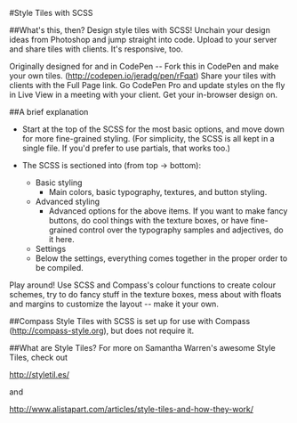 #Style Tiles with SCSS

##What's this, then?
Design style tiles with SCSS! Unchain your design ideas from Photoshop and jump straight into code. Upload to your server and share tiles with clients. It's responsive, too. 

Originally designed for and in CodePen -- Fork this in CodePen and make your own tiles. (http://codepen.io/jeradg/pen/rFqat) Share your tiles with clients with the Full Page link. Go 
CodePen Pro and update styles on the fly in Live View in a meeting with your client. Get your in-browser design on.

##A brief explanation
- Start at the top of the SCSS for the most basic options, and move down for more fine-grained styling. (For simplicity, the SCSS is all kept in a single file. If you'd prefer to use partials, that works too.)

- The SCSS is sectioned into (from top -> bottom):
  - Basic styling
    - Main colors, basic typography, textures, and button styling.
  - Advanced styling
    - Advanced options for the above items. If you want to make fancy buttons, do cool things with the texture boxes, or have fine-grained control over the typography samples and adjectives, do it here.
  - Settings
  - Below the settings, everything comes together in the proper order to be compiled.

Play around! Use SCSS and Compass's colour functions to create colour schemes, try to do fancy stuff in the texture boxes, mess about with floats and margins to customize the layout -- make it your own.

##Compass
Style Tiles with SCSS is set up for use with Compass (http://compass-style.org), but does not require it.

##What are Style Tiles?
For more on Samantha Warren's awesome Style Tiles, check out

http://styletil.es/

and

http://www.alistapart.com/articles/style-tiles-and-how-they-work/
